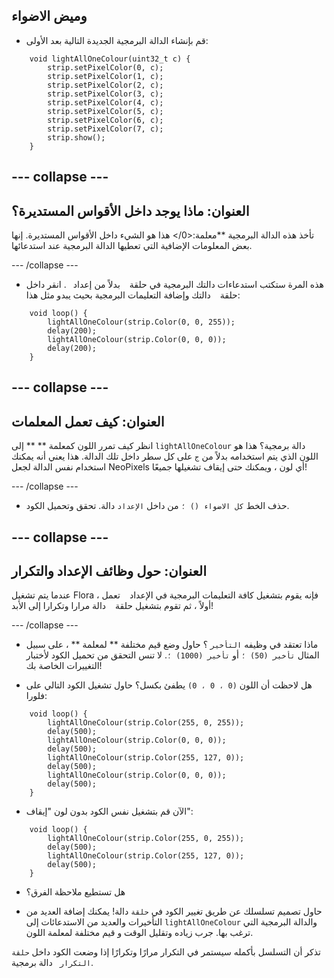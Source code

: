 ## وميض الاضواء

+ قم بإنشاء الدالة البرمجية الجديدة التالية بعد الأولى:

``` 
    void lightAllOneColour(uint32_t c) {
        strip.setPixelColor(0, c);
        strip.setPixelColor(1, c);
        strip.setPixelColor(2, c);
        strip.setPixelColor(3, c);
        strip.setPixelColor(4, c);
        strip.setPixelColor(5, c);
        strip.setPixelColor(6, c);
        strip.setPixelColor(7, c);
        strip.show();
    }
```

--- collapse ---
---
العنوان: ماذا يوجد داخل الأقواس المستديرة؟
---

تأخذ هذه الدالة البرمجية **معلمة:<0/> هذا هو الشيء داخل الأقواس المستديرة. إنها بعض المعلومات الإضافية التي تعطيها الدالة البرمجية عند استدعائها.</p>

--- /collapse ---

+ هذه المرة ستكتب استدعاءات دالتك البرمجية في حلقة ` ` بدلاً من إعداد ` `. انقر داخل حلقة ` ` دالتك وإضافة التعليمات البرمجية بحيث يبدو مثل هذا:

```
    void loop() {
        lightAllOneColour(strip.Color(0, 0, 255));
        delay(200);
        lightAllOneColour(strip.Color(0, 0, 0));
        delay(200);
    }
```

--- collapse ---
---
العنوان: كيف تعمل المعلمات
---

انظر كيف تمرر اللون كمعلمة ** ** إلى ` lightAllOneColour ` دالة برمجية؟ هذا هو اللون الذي يتم استخدامه بدلاً من ` ج ` على كل سطر داخل تلك الدالة. هذا يعني أنه يمكنك استخدام نفس الدالة لجعل NeoPixels أي لون ، ويمكنك حتى إيقاف تشغيلها جميعًا!

--- /collapse ---

+ حذف الخط ` كل الاضواء () ؛ ` من داخل ` الإعداد ` دالة. تحقق وتحميل الكود.

--- collapse ---
---
العنوان: حول وظائف الإعداد والتكرار
---

عندما يتم تشغيل Flora ، فإنه يقوم بتشغيل كافة التعليمات البرمجية في الإعداد ` ` تعمل أولاً ، ثم تقوم بتشغيل حلقة ` ` دالة مرارا وتكرارا إلى الأبد!

--- /collapse ---

+ ماذا تعتقد في وظيفه ` التأخير ` ؟ حاول وضع قيم مختلفة ** لمعلمة ** ، على سبيل المثال ` تأخير (50) ؛ ` أو ` تأخير (1000) ؛ `. لا تنس التحقق من تحميل الكود لأختبار التغييرات الخاصة بك!

+ هل لاحظت أن اللون ` (0 ، 0 ، 0) ` يطفئ بكسل؟ حاول تشغيل الكود التالي على فلورا:

```
    void loop() {
        lightAllOneColour(strip.Color(255, 0, 255));
        delay(500);
        lightAllOneColour(strip.Color(0, 0, 0));
        delay(500);
        lightAllOneColour(strip.Color(255, 127, 0));
        delay(500);
        lightAllOneColour(strip.Color(0, 0, 0));
        delay(500);
    }
```

+ الآن قم بتشغيل نفس الكود بدون لون "إيقاف":

```
    void loop() {
        lightAllOneColour(strip.Color(255, 0, 255));
        delay(500);
        lightAllOneColour(strip.Color(255, 127, 0));
        delay(500);
    }
```

+ هل تستطيع ملاحظة الفرق؟

+ حاول تصميم تسلسلك عن طريق تغيير الكود في ` حلقة ` دالة! يمكنك إضافة العديد من التأخيرات والعديد من الاستدعائات إلى ` lightAllOneColour ` والدالة البرمجية التي ترغب بها. جرب زياده وتقليل الوقت و قيم مختلفة لمعلمة اللون.

تذكر أن التسلسل بأكمله سيستمر في التكرار مرارًا وتكرارًا إذا وضعت الكود داخل `حلقة التكرار ` دالة برمجية. 
